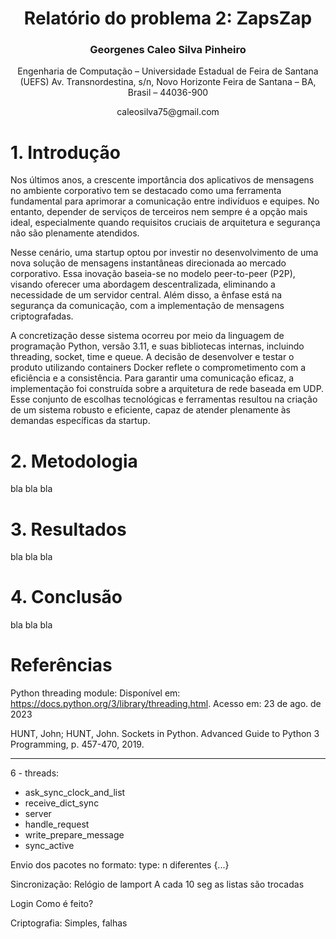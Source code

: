 <div align="center">
  <h1>
      Relatório do problema 2: ZapsZap
  </h1>

  <h3>
    Georgenes Caleo Silva Pinheiro
  </h3>

  <p>
    Engenharia de Computação – Universidade Estadual de Feira de Santana (UEFS)
    Av. Transnordestina, s/n, Novo Horizonte
    Feira de Santana – BA, Brasil – 44036-900
  </p>

  <center>caleosilva75@gmail.com</center>

</div>

# 1. Introdução

Nos últimos anos, a crescente importância dos aplicativos de mensagens no ambiente corporativo tem se destacado como uma ferramenta fundamental para aprimorar a comunicação entre indivíduos e equipes. No entanto, depender de serviços de terceiros nem sempre é a opção mais ideal, especialmente quando requisitos cruciais de arquitetura e segurança não são plenamente atendidos.

Nesse cenário, uma startup optou por investir no desenvolvimento de uma nova solução de mensagens instantâneas direcionada ao mercado corporativo. Essa inovação baseia-se no modelo peer-to-peer (P2P), visando oferecer uma abordagem descentralizada, eliminando a necessidade de um servidor central. Além disso, a ênfase está na segurança da comunicação, com a implementação de mensagens criptografadas.

A concretização desse sistema ocorreu por meio da linguagem de programação Python, versão 3.11, e suas bibliotecas internas, incluindo threading, socket, time e queue. A decisão de desenvolver e testar o produto utilizando containers Docker reflete o comprometimento com a eficiência e a consistência. Para garantir uma comunicação eficaz, a implementação foi construída sobre a arquitetura de rede baseada em UDP. Esse conjunto de escolhas tecnológicas e ferramentas resultou na criação de um sistema robusto e eficiente, capaz de atender plenamente às demandas específicas da startup.

# 2. Metodologia

bla bla bla

# 3. Resultados

bla bla bla

# 4. Conclusão

bla bla bla

# Referências

Python threading module: Disponível em: https://docs.python.org/3/library/threading.html. Acesso em: 23 de ago. de 2023

HUNT, John; HUNT, John. Sockets in Python. Advanced Guide to Python 3 Programming, p. 457-470, 2019.



----------------------------------------------

6 - threads:
- ask_sync_clock_and_list
- receive_dict_sync
- server
- handle_request
- write_prepare_message
- sync_active

Envio dos pacotes no formato:
type: n diferentes 
{...}

Sincronização:
Relógio de lamport
A cada 10 seg as listas são trocadas

Login
Como é feito?

Criptografia:
Simples, falhas
